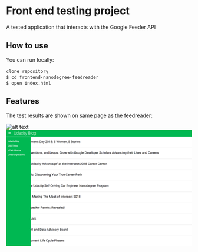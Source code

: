 # Front end testing project

A tested application that interacts with the Google Feeder API 


## How to use
You can run locally: 

```
clone repository
$ cd frontend-nanodegree-feedreader
$ open index.html 
```

## Features

The test results are shown on same page as the feedreader:

![alt text](images/test.png)
![alt text](images/menu.png)